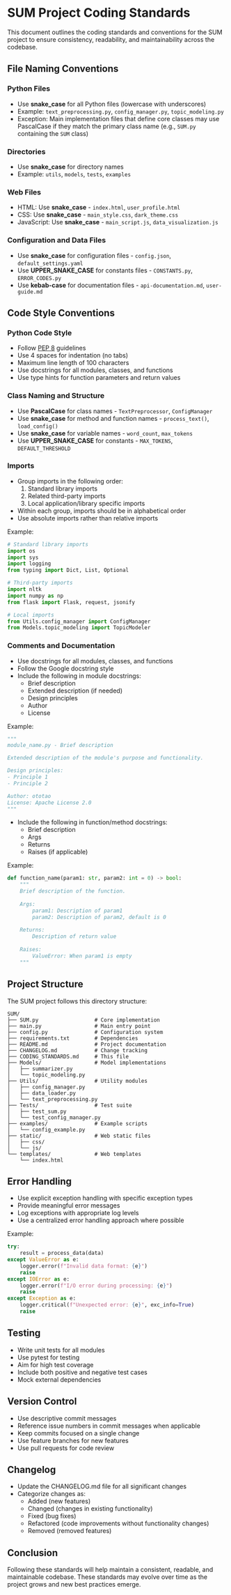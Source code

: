 # SUM Project Coding Standards

This document outlines the coding standards and conventions for the SUM project to ensure consistency, readability, and maintainability across the codebase.

## File Naming Conventions

### Python Files

- Use **snake_case** for all Python files (lowercase with underscores)
- Example: `text_preprocessing.py`, `config_manager.py`, `topic_modeling.py`
- Exception: Main implementation files that define core classes may use PascalCase if they match the primary class name (e.g., `SUM.py` containing the `SUM` class)

### Directories

- Use **snake_case** for directory names
- Example: `utils`, `models`, `tests`, `examples`

### Web Files

- HTML: Use **snake_case** - `index.html`, `user_profile.html`
- CSS: Use **snake_case** - `main_style.css`, `dark_theme.css`
- JavaScript: Use **snake_case** - `main_script.js`, `data_visualization.js`

### Configuration and Data Files

- Use **snake_case** for configuration files - `config.json`, `default_settings.yaml`
- Use **UPPER_SNAKE_CASE** for constants files - `CONSTANTS.py`, `ERROR_CODES.py`
- Use **kebab-case** for documentation files - `api-documentation.md`, `user-guide.md`

## Code Style Conventions

### Python Code Style

- Follow [PEP 8](https://www.python.org/dev/peps/pep-0008/) guidelines
- Use 4 spaces for indentation (no tabs)
- Maximum line length of 100 characters
- Use docstrings for all modules, classes, and functions
- Use type hints for function parameters and return values

### Class Naming and Structure

- Use **PascalCase** for class names - `TextPreprocessor`, `ConfigManager`
- Use **snake_case** for method and function names - `process_text()`, `load_config()`
- Use **snake_case** for variable names - `word_count`, `max_tokens`
- Use **UPPER_SNAKE_CASE** for constants - `MAX_TOKENS`, `DEFAULT_THRESHOLD`

### Imports

- Group imports in the following order:
  1. Standard library imports
  2. Related third-party imports
  3. Local application/library specific imports
- Within each group, imports should be in alphabetical order
- Use absolute imports rather than relative imports

Example:
```python
# Standard library imports
import os
import sys
import logging
from typing import Dict, List, Optional

# Third-party imports
import nltk
import numpy as np
from flask import Flask, request, jsonify

# Local imports
from Utils.config_manager import ConfigManager
from Models.topic_modeling import TopicModeler
```

### Comments and Documentation

- Use docstrings for all modules, classes, and functions
- Follow the Google docstring style
- Include the following in module docstrings:
  - Brief description
  - Extended description (if needed)
  - Design principles
  - Author
  - License

Example:
```python
"""
module_name.py - Brief description

Extended description of the module's purpose and functionality.

Design principles:
- Principle 1
- Principle 2

Author: ototao
License: Apache License 2.0
"""
```

- Include the following in function/method docstrings:
  - Brief description
  - Args
  - Returns
  - Raises (if applicable)

Example:
```python
def function_name(param1: str, param2: int = 0) -> bool:
    """
    Brief description of the function.
    
    Args:
        param1: Description of param1
        param2: Description of param2, default is 0
        
    Returns:
        Description of return value
        
    Raises:
        ValueError: When param1 is empty
    """
```

## Project Structure

The SUM project follows this directory structure:

```
SUM/
├── SUM.py                  # Core implementation
├── main.py                 # Main entry point
├── config.py               # Configuration system
├── requirements.txt        # Dependencies
├── README.md               # Project documentation
├── CHANGELOG.md            # Change tracking
├── CODING_STANDARDS.md     # This file
├── Models/                 # Model implementations
│   ├── summarizer.py
│   └── topic_modeling.py
├── Utils/                  # Utility modules
│   ├── config_manager.py
│   ├── data_loader.py
│   └── text_preprocessing.py
├── Tests/                  # Test suite
│   ├── test_sum.py
│   └── test_config_manager.py
├── examples/               # Example scripts
│   └── config_example.py
├── static/                 # Web static files
│   ├── css/
│   └── js/
└── templates/              # Web templates
    └── index.html
```

## Error Handling

- Use explicit exception handling with specific exception types
- Provide meaningful error messages
- Log exceptions with appropriate log levels
- Use a centralized error handling approach where possible

Example:
```python
try:
    result = process_data(data)
except ValueError as e:
    logger.error(f"Invalid data format: {e}")
    raise
except IOError as e:
    logger.error(f"I/O error during processing: {e}")
    raise
except Exception as e:
    logger.critical(f"Unexpected error: {e}", exc_info=True)
    raise
```

## Testing

- Write unit tests for all modules
- Use pytest for testing
- Aim for high test coverage
- Include both positive and negative test cases
- Mock external dependencies

## Version Control

- Use descriptive commit messages
- Reference issue numbers in commit messages when applicable
- Keep commits focused on a single change
- Use feature branches for new features
- Use pull requests for code review

## Changelog

- Update the CHANGELOG.md file for all significant changes
- Categorize changes as:
  - Added (new features)
  - Changed (changes in existing functionality)
  - Fixed (bug fixes)
  - Refactored (code improvements without functionality changes)
  - Removed (removed features)

## Conclusion

Following these standards will help maintain a consistent, readable, and maintainable codebase. These standards may evolve over time as the project grows and new best practices emerge.
